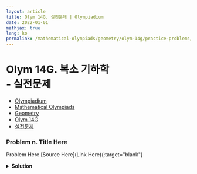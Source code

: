 ```yaml
---
layout: article
title: Olym 14G. 실전문제 | Olympiadium
date: 2022-01-01
mathjax: true
lang: ko
permalink: /mathematical-olympiads/geometry/olym-14g/practice-problems/
---
```

# Olym 14G. 복소 기하학 <br> <ssup> - 실전문제</ssup>

<ul class="breadcrumb">
	<li><a href="{{ site.url }}">Olympiadium</a></li> 
	<li><a href="{{ site.url }}mathematical-olympiads/">Mathematical Olympiads</a></li> 
	<li><a href="{{ site.url }}mathematical-olympiads/geometry/">Geometry</a></li> 
	<li><a href="{{ site.url }}mathematical-olympiads/geometry/olym-14g/">Olym 14G</a></li> 
	<li><a href="{{ site.url }}mathematical-olympiads/geometry/olym-14g/practice-problems/">실전문제</a></li>
</ul>

### Problem n. Title Here
<blueboard> Problem Here </blueboard>
[Source Here](Link Here){:target="blank"}
<pinkborder><details>
<summary><b>Solution</b></summary>
Solution Here. 
</details></pinkborder>
